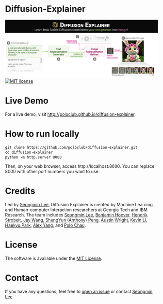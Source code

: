 # Diffusion-Explainer
<!-- [![arXiv](https://img.shields.io/badge/arXiv-2110.11227-b3131b.svg)](https://arxiv) -->
![crown_jewel](./assets/preview/de_crownjewel.png)
[![MIT license](http://img.shields.io/badge/license-MIT-brightgreen.svg)](http://opensource.org/licenses/MIT)

# Live Demo
For a live demo, visit http://poloclub.github.io/diffusion-explainer.

# How to run locally
```
git clone https://github.com/poloclub/diffusion-explainer.git
cd diffusion-explainer
python -m http.server 8000
```

Then, on your web browser, access http://localhost:8000.
You can replace 8000 with other port numbers you want to use.

# Credits
Led by [Seongmin Lee](http://www.seongmin.xyz),
Diffusion Explainer is created by Machine Learning and Human-computer Interaction researchers at Georgia Tech and IBM Research.
The team includes
[Seongmin Lee](http://www.seongmin.xyz),
[Benjamin Hoover](https://bhoov.com),
[Hendrik Strobelt](http://hendrik.strobelt.com),
[Jay Wang](https://zijie.wang),
[ShengYun (Anthony) Peng](https://shengyun-peng.github.io),
[Austin Wright](https://www.austinpwright.com),
[Kevin Li](https://www.linkedin.com/in/kevinyli/),
[Haekyu Park](https://haekyu.github.io/),
[Alex Yang](https://alexanderyang.me/),
and [Polo Chau](http://www.cc.gatech.edu/~dchau/).

# License
The software is available under the [MIT License](https://github.com/poloclub/diffusion-explainer/blob/main/LICENSE).

# Contact
If you have any questions, feel free to [open an issue](https://github.com/poloclub/diffusion-explainer/issues/new/choose) or contact [Seongmin Lee](http://www.seongmin.xyz/).

<!-- # Citation
To learn more about Diffusion Explainer, please read our [paper](https:) and [demo video](https). Thanks!

```latex
``` -->